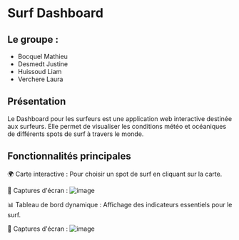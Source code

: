 # Surf Dashboard

## Le groupe :
- Bocquel Mathieu
- Desmedt Justine
- Huissoud Liam
- Verchere Laura

##  Présentation

Le Dashboard pour les surfeurs est une application web interactive destinée aux surfeurs.
Elle permet de visualiser les conditions météo et océaniques de différents spots de surf à travers le monde.

## Fonctionnalités principales

🌍 Carte interactive : Pour choisir un spot de surf en cliquant sur la carte.

📸 Captures d'écran :
![image](https://github.com/user-attachments/assets/385d5a0a-8511-4408-9976-008cb49b376d)

📊 Tableau de bord dynamique : Affichage des indicateurs essentiels pour le surf.

📸 Captures d'écran :
![image](https://github.com/user-attachments/assets/a9a40dae-af6b-41c8-8d0c-f06f15e022ca)

